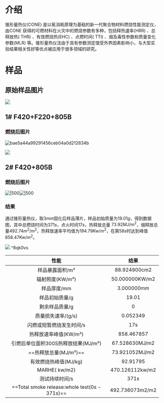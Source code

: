 # 介绍 
锥形量热仪(CONE) 是以氧消耗原理为基础的新一代聚合物材料燃烧性能测定仪，由CONE 获得的可燃材料在火灾中的燃烧参数有多种，包括释热速率(HRR) 、总释放热( THR) 、有效燃烧热(EHC) 、点燃时间( TTI) 、烟及毒性参数和质量变化参数(MLR) 等。锥形量热仪法由于具有参数测定值受外界因素影响小，与大型实验结果相关性好等优点被应用于很多领域的研究。
# 样品

## 原始样品图片

![](D:\work\实验结果\锥形量热\IMG20210709125715.jpg)

## 1# F420+F220+805B

### 燃烧后图片

![bae5a44a99291456ceb04a0d212834b](file:///D:\work\实验结果\锥形量热\照片\1\bae5a44a99291456ceb04a0d212834b.jpg)

![](D:\work\实验结果\锥形量热\照片\1\9aa0203d84a2e720e86330792e84ab1.jpg)


## 2# F420+805B
### 燃烧后图片
![|500](D:\work\实验结果\锥形量热\照片\2\484fc34c03becfb27a2ed90214e2137.jpg)![|500](D:\work\实验结果\锥形量热\照片\2\f1b6b5a1375e568d00027460562a822.jpg)

### 结果

通过锥形量热仪，取$3mm$固化后样品薄片，样品初始质量为$19.01g$，得到数据图，其中总燃烧时间为$371s$，点火时间$17s$，热释放总量 $73.92 MJ/m^2$，烟释放总量$492.74  m^2/m^2$，热释放速率平均值为$194.79 Kw/m^2$，在第$58s$时达到峰值$858.47 Kw/m^2$。

![](D:\work\实验结果\锥形量热\2_heat_and_smoke.jpg) ^8qk0vs

|                性能                 |      结果       |
|:-----------------------------------:|:---------------:|
|           样品暴露面积/m²           |  88.924900cm2   |
|           辐射照度(KW/m²)           | 50.000000KW/m2  |
|             样品厚度/mm             |   3.000000mm    |
|           样品初始质量/g            |      19.01      |
|           剩余样品质量/g            |        0        |
|         质量损失速率/(g/s)          |    0.052349     |
|      闪燃或短暂燃烧发生时间/s       |       17s       |
|        热释放速率峰值(KW/m²)        |   858.467857    |
| 引燃后单位面积300S热释放结果(MJ/m²) | 67.528630MJ/m2  |
|          ==热释放总量(MJ/m²)==          | 73.921052MJ/m2  |
|        有效燃烧热峰值(MJ/kg)        |    92.91795     |
|            MARHE( kw/m2)            | 470.126112kw/m2 |
|           测试持续时间/s            |      371s       |
| ==Total smoke release:whole test(0s - 371s)==    |   492.736073m2/m2   |
